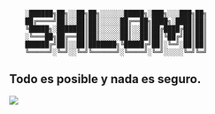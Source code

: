 ```
    ░██████╗██╗░░██╗██╗░░░░░░█████╗░███╗░░░███╗██╗
    ██╔════╝██║░░██║██║░░░░░██╔══██╗████╗░████║██║
    ╚█████╗░███████║██║░░░░░██║░░██║██╔████╔██║██║
    ░╚═══██╗██╔══██║██║░░░░░██║░░██║██║╚██╔╝██║██║
    ██████╔╝██║░░██║███████╗╚█████╔╝██║░╚═╝░██║██║
    ╚═════╝░╚═╝░░╚═╝╚══════╝░╚════╝░╚═╝░░░░░╚═╝╚═╝
```

## Todo es posible y nada es seguro.

[![](https://skillicons.dev/icons?i=js,ts,html,css,react,next,vue,redux,firebase,linux,mint,materialui,mongodb,mysql,netlify,vercel,nodejs,vuetify)](https://skillicons.dev)

</pre>
</div>
